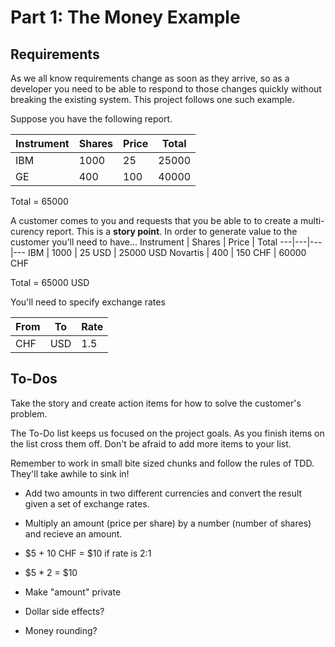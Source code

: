 # Part 1: The Money Example

## Requirements
As we all know requirements change as soon as they arrive, so as a developer you need to be able to respond to those changes quickly without breaking the existing system. This project follows one such example.

Suppose you have the following report. 

Instrument | Shares | Price | Total
---|---|---|---
IBM | 1000 | 25 | 25000
GE | 400 | 100 | 40000

Total = 65000

A customer comes to you and requests that you be able to to create a  multi-curency report. This is a **story point**. In order to generate value to the customer you'll need to have...
Instrument | Shares | Price | Total
---|---|---|---
IBM | 1000 | 25 USD | 25000 USD
Novartis | 400 | 150 CHF | 60000 CHF

Total = 65000 USD

You'll need to specify exchange rates

From | To | Rate 
---|---|---
CHF | USD | 1.5


## To-Dos
Take the story and create action items for how to solve the customer's problem. 

The To-Do list keeps us focused on the project goals. As you finish items on the list cross them off. Don't be afraid to add more items to your list.

Remember to work in small bite sized chunks and follow the rules of TDD. They'll take awhile to sink in!

- Add two amounts in two different currencies and convert the result given a set of exchange rates.
- Multiply an amount (price per share) by a number (number of shares) and recieve an amount.

- $5 + 10 CHF = $10 if rate is 2:1
- $5 * 2 = $10
- Make "amount" private
- Dollar side effects?
- Money rounding?